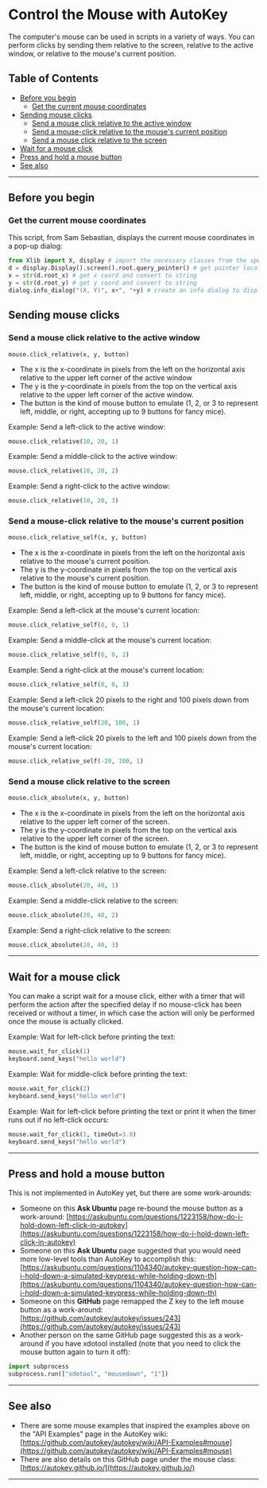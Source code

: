 # Control the Mouse with AutoKey
The computer's mouse can be used in scripts in a variety of ways. You can perform clicks by sending them relative to the screen, relative to the active window, or relative to the mouse's current position.

## Table of Contents
  * [Before you begin](#before-you-begin)
    * [Get the current mouse coordinates](#get-the-current-mouse-coordinates)
  * [Sending mouse clicks](#sending-mouse-clicks)
    * [Send a mouse click relative to the active window](#send-a-mouse-click-relative-to-the-active-window)
    * [Send a mouse-click relative to the mouse's current position](#send-a-mouse-click-relative-to-the-mouses-current-position)
    * [Send a mouse click relative to the screen](#send-a-mouse-click-relative-to-the-screen)
  * [Wait for a mouse click](#wait-for-a-mouse-click)
  * [Press and hold a mouse button](#press-and-hold-a-mouse-button)
  * [See also](#see-also)

************************************************************************
## Before you begin

### Get the current mouse coordinates
This script, from Sam Sebastian, displays the current mouse coordinates in a pop-up dialog:
```python
from Xlib import X, display # import the necessary classes from the specified module
d = display.Display().screen().root.query_pointer() # get pointer location
x = str(d.root_x) # get x coord and convert to string
y = str(d.root_y) # get y coord and convert to string
dialog.info_dialog("(X, Y)", x+", "+y) # create an info dialog to display the coordinates
```

## Sending mouse clicks

### Send a mouse click relative to the active window
```
mouse.click_relative(x, y, button)
```
* The x is the x-coordinate in pixels from the left on the horizontal axis relative to the upper left corner of the active window
* The y is the y-coordinate in pixels from the top on the vertical axis relative to the upper left corner of the active window.
* The button is the kind of mouse button to emulate (1, 2, or 3 to represent left, middle, or right, accepting up to 9 buttons for fancy mice).

Example: Send a left-click to the active window:
```python
mouse.click_relative(10, 20, 1)
```
Example: Send a middle-click to the active window:
```python
mouse.click_relative(10, 20, 2)
```
Example: Send a right-click to the active window:
```python
mouse.click_relative(10, 20, 3)
```

### Send a mouse-click relative to the mouse's current position
```python
mouse.click_relative_self(x, y, button)
```
* The x is the x-coordinate in pixels from the left on the horizontal axis relative to the mouse's current position.
* The y is the y-coordinate in pixels from the top on the vertical axis relative to the mouse's current position.
* The button is the kind of mouse button to emulate (1, 2, or 3 to represent left, middle, or right, accepting up to 9 buttons for fancy mice).

Example: Send a left-click at the mouse's current location:
```python
mouse.click_relative_self(0, 0, 1)
```
Example: Send a middle-click at the mouse's current location:
```python
mouse.click_relative_self(0, 0, 2)
```
Example: Send a right-click at the mouse's current location:
```python
mouse.click_relative_self(0, 0, 3)
```
Example: Send a left-click 20 pixels to the right and 100 pixels down from the mouse's current location:
```python
mouse.click_relative_self(20, 100, 1)
```
Example: Send a left-click 20 pixels to the left and 100 pixels down from the mouse's current location:
```python
mouse.click_relative_self(-20, 100, 1)
```

### Send a mouse click relative to the screen
```python
mouse.click_absolute(x, y, button)
```
* The x is the x-coordinate in pixels from the left on the horizontal axis relative to the upper left corner of the screen.
* The y is the y-coordinate in pixels from the top on the vertical axis relative to the upper left corner of the screen.
* The button is the kind of mouse button to emulate (1, 2, or 3 to represent left, middle, or right, accepting up to 9 buttons for fancy mice).

Example: Send a left-click relative to the screen:
```python
mouse.click_absolute(20, 40, 1)
```
Example: Send a middle-click relative to the screen:
```python
mouse.click_absolute(20, 40, 2)
```
Example: Send a right-click relative to the screen:
```python
mouse.click_absolute(20, 40, 3)
```

************************************************************************

## Wait for a mouse click

You can make a script wait for a mouse click, either with a timer that will perform the action after the specified delay if no mouse-click has been received or without a timer, in which case the action will only be performed once the mouse is actually clicked.

Example: Wait for left-click before printing the text:
```python
mouse.wait_for_click(1)
keyboard.send_keys("hello world")
```
Example: Wait for middle-click before printing the text:
```python
mouse.wait_for_click(2)
keyboard.send_keys("hello world")
```
Example: Wait for left-click before printing the text or print it when the timer runs out if no left-click occurs:
```python
mouse.wait_for_click(1, timeOut=3.0)
keyboard.send_keys("hello world")
```

************************************************************************

## Press and hold a mouse button

This is not implemented in AutoKey yet, but there are some work-arounds:
* Someone on this **Ask Ubuntu** page re-bound the mouse button as a work-around: [https://askubuntu.com/questions/1223158/how-do-i-hold-down-left-click-in-autokey](https://askubuntu.com/questions/1223158/how-do-i-hold-down-left-click-in-autokey)
* Someone on this **Ask Ubuntu** page suggested that you would need more low-level tools than AutoKey to accomplish this: [https://askubuntu.com/questions/1104340/autokey-question-how-can-i-hold-down-a-simulated-keypress-while-holding-down-th](https://askubuntu.com/questions/1104340/autokey-question-how-can-i-hold-down-a-simulated-keypress-while-holding-down-th)
* Someone on this **GitHub** page remapped the Z key to the left mouse button as a work-around: [https://github.com/autokey/autokey/issues/243](https://github.com/autokey/autokey/issues/243)
* Another person on the same GitHub page suggested this as a work-around if you have xdotool installed (note that you need to click the mouse button again to turn it off):
```python
import subprocess
subprocess.run(["xdotool", "mousedown", "1"])
```

************************************************************************

## See also
* There are some mouse examples that inspired the examples above on the "API Examples" page in the AutoKey wiki: [https://github.com/autokey/autokey/wiki/API-Examples#mouse](https://github.com/autokey/autokey/wiki/API-Examples#mouse)
* There are also details on this GitHub page under the mouse class: [https://autokey.github.io/](https://autokey.github.io/)

************************************************************************
